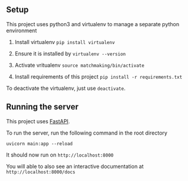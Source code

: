 

## Setup

This project uses python3 and virtualenv to manage a separate python environment

1. Install virtualenv
` pip install virtualenv `

2. Ensure it is installed by
`virtualenv --version`

3. Activate vritualenv
`source matchmaking/bin/activate`

4. Install requirements of this project
`pip install -r requirements.txt`

To deactivate the virtualenv, just use `deactivate`.

## Running the server

This project uses [FastAPI](https://fastapi.tiangolo.com/).

To run the server, run the following command in the root directory

`uvicorn main:app --reload`

It should now run on `http://localhost:8000`

You will able to also see an interactive documentation at `http://localhost:8000/docs`
